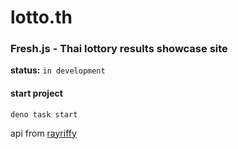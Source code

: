 # lotto.th

### Fresh.js - Thai lottory results showcase site
<b>status:</b> `in development`

#### start project
````
deno task start
````

api from [rayriffy](https://github.com/rayriffy/thai-lotto-api)

